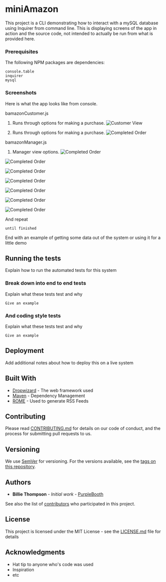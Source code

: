 # miniAmazon

This project is a CLI demonstrating how to interact with a mySQL database using Inquirer from command line. This is displaying screens of the app in action and the source code, not intended to actually be run from what is provided here. 


### Prerequisites

The following NPM packages are dependencies:

```
console.table
inquirer
mysql
```

### Screenshots

Here is what the app looks like from console.

bamazonCustomer.js

1) Runs through options for making a purchase. 
![Customer View](/Screens/1.JPG?raw=true "Customer View")

2) Runs through options for making a purchase. 
![Completed Order](/Screens/2.JPG?raw=true "Completed Order")

bamazonManager.js

1) Manager view options.
![Completed Order](/Screens/3.JPG?raw=true "Completed Order")

![Completed Order](/Screens/4.JPG?raw=true "Completed Order")

![Completed Order](/Screens/5.JPG?raw=true "Completed Order")

![Completed Order](/Screens/6.JPG?raw=true "Completed Order")

![Completed Order](/Screens/7.JPG?raw=true "Completed Order")

![Completed Order](/Screens/8.JPG?raw=true "Completed Order")

![Completed Order](/Screens/9.JPG?raw=true "Completed Order")



And repeat

```
until finished
```

End with an example of getting some data out of the system or using it for a little demo

## Running the tests

Explain how to run the automated tests for this system

### Break down into end to end tests

Explain what these tests test and why

```
Give an example
```

### And coding style tests

Explain what these tests test and why

```
Give an example
```

## Deployment

Add additional notes about how to deploy this on a live system

## Built With

* [Dropwizard](http://www.dropwizard.io/1.0.2/docs/) - The web framework used
* [Maven](https://maven.apache.org/) - Dependency Management
* [ROME](https://rometools.github.io/rome/) - Used to generate RSS Feeds

## Contributing

Please read [CONTRIBUTING.md](https://gist.github.com/PurpleBooth/b24679402957c63ec426) for details on our code of conduct, and the process for submitting pull requests to us.

## Versioning

We use [SemVer](http://semver.org/) for versioning. For the versions available, see the [tags on this repository](https://github.com/your/project/tags). 

## Authors

* **Billie Thompson** - *Initial work* - [PurpleBooth](https://github.com/PurpleBooth)

See also the list of [contributors](https://github.com/your/project/contributors) who participated in this project.

## License

This project is licensed under the MIT License - see the [LICENSE.md](LICENSE.md) file for details

## Acknowledgments

* Hat tip to anyone who's code was used
* Inspiration
* etc

